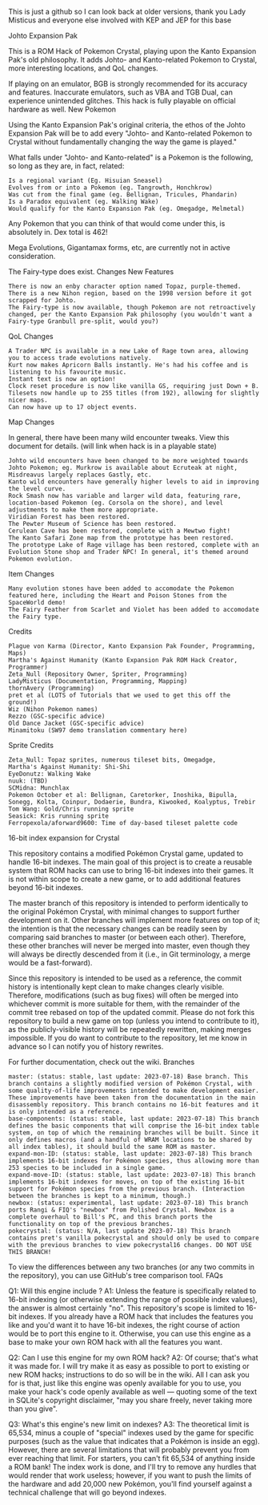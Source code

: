 This is just a github so I can look back at older versions, thank you Lady Misticus and everyone else involved with KEP and JEP for this base

Johto Expansion Pak

This is a ROM Hack of Pokemon Crystal, playing upon the Kanto Expansion Pak's old philosophy. It adds Johto- and Kanto-related Pokemon to Crystal, more interesting locations, and QoL changes.

If playing on an emulator, BGB is strongly recommended for its accuracy and features. Inaccurate emulators, such as VBA and TGB Dual, can experience unintended glitches. This hack is fully playable on official hardware as well.
New Pokemon

Using the Kanto Expansion Pak's original criteria, the ethos of the Johto Expansion Pak will be to add every "Johto- and Kanto-related Pokemon to Crystal without fundamentally changing the way the game is played."

What falls under "Johto- and Kanto-related" is a Pokemon is the following, so long as they are, in fact, related:

    Is a regional variant (Eg. Hisuian Sneasel)
    Evolves from or into a Pokemon (eg. Tangrowth, Honchkrow)
    Was cut from the final game (eg. Bellignan, Tricules, Phandarin)
    Is a Paradox equivalent (eg. Walking Wake)
    Would qualify for the Kanto Expansion Pak (eg. Omegadge, Melmetal)

Any Pokemon that you can think of that would come under this, is absolutely in. Dex total is 462!

Mega Evolutions, Gigantamax forms, etc, are currently not in active consideration.

The Fairy-type does exist.
Changes
New Features

    There is now an enby character option named Topaz, purple-themed.
    There is a new Nihon region, based on the 1998 version before it got scrapped for Johto.
    The Fairy-type is now available, though Pokemon are not retroactively changed, per the Kanto Expansion Pak philosophy (you wouldn't want a Fairy-type Granbull pre-split, would you?)

QoL Changes

    A Trader NPC is available in a new Lake of Rage town area, allowing you to access trade evolutions natively.
    Kurt now makes Apricorn Balls instantly. He's had his coffee and is listening to his favourite music.
    Instant text is now an option!
    Clock reset procedure is now like vanilla GS, requiring just Down + B.
    Tilesets now handle up to 255 titles (from 192), allowing for slightly nicer maps.
    Can now have up to 17 object events.

Map Changes

In general, there have been many wild encounter tweaks. View this document for details. (will link when hack is in a playable state)

    Johto wild encounters have been changed to be more weighted towards Johto Pokemon; eg. Murkrow is available about Ecruteak at night, Misdreavus largely replaces Gastly, etc.
    Kanto wild encounters have generally higher levels to aid in improving the level curve.
    Rock Smash now has variable and larger wild data, featuring rare, location-based Pokemon (eg. Corsola on the shore), and level adjustments to make them more appropriate.
    Viridian Forest has been restored.
    The Pewter Museum of Science has been restored.
    Cerulean Cave has been restored, complete with a Mewtwo fight!
    The Kanto Safari Zone map from the prototype has been restored.
    The prototype Lake of Rage village has been restored, complete with an Evolution Stone shop and Trader NPC! In general, it's themed around Pokemon evolution.

Item Changes

    Many evolution stones have been added to accomodate the Pokemon featured here, including the Heart and Poison Stones from the SpaceWorld demo!
    The Fairy Feather from Scarlet and Violet has been added to accomodate the Fairy type.

Credits

    Plague von Karma (Director, Kanto Expansion Pak Founder, Programming, Maps)
    Martha's Against Humanity (Kanto Expansion Pak ROM Hack Creator, Programmer)
    Zeta_Null (Repository Owner, Spriter, Programming)
    LadyMisticus (Documentation, Programming, Mapping)
    thornAvery (Programming)
    pret et al (LOTS of Tutorials that we used to get this off the ground!)
    Wiz (Nihon Pokemon names)
    Rezzo (GSC-specific advice)
    Old Dance Jacket (GSC-specific advice)
    Minamitoku (SW97 demo translation commentary here)

Sprite Credits

    Zeta_Null: Topaz sprites, numerous tileset bits, Omegadge,
    Martha's Against Humanity: Shi-Shi
    EyeDonutz: Walking Wake
    nuuk: (TBD)
    SCMidna: Munchlax
    Pokemon October et al: Bellignan, Caretorker, Inoshika, Bipulla, Sonegg, Kolta, Coinpur, Dodaerie, Bundra, Kiwooked, Koalyptus, Trebir
    Tom Wang: Gold/Chris running sprite
    Seasick: Kris running sprite
    Ferropexola/aforward9600: Time of day-based tileset palette code

16-bit index expansion for Crystal

This repository contains a modified Pokémon Crystal game, updated to handle 16-bit indexes. The main goal of this project is to create a reusable system that ROM hacks can use to bring 16-bit indexes into their games.
It is not within scope to create a new game, or to add additional features beyond 16-bit indexes.

The master branch of this repository is intended to perform identically to the original Pokémon Crystal, with minimal changes to support further development on it. Other branches will implement more features on top of it; the intention is that the necessary changes can be readily seen by comparing said branches to master (or between each other). Therefore, these other branches will never be merged into master, even though they will always be directly descended from it (i.e., in Git terminology, a merge would be a fast-forward).

Since this repository is intended to be used as a reference, the commit history is intentionally kept clean to make changes clearly visible. Therefore, modifications (such as bug fixes) will often be merged into whichever commit is more suitable for them, with the remainder of the commit tree rebased on top of the updated commit. Please do not fork this repository to build a new game on top (unless you intend to contribute to it), as the publicly-visible history will be repeatedly rewritten, making merges impossible. If you do want to contribute to the repository, let me know in advance so I can notify you of history rewrites.

For further documentation, check out the wiki.
Branches

    master: (status: stable, last update: 2023-07-18) Base branch. This branch contains a slightly modified version of Pokémon Crystal, with some quality-of-life improvements intended to make development easier. These improvements have been taken from the documentation in the main disassembly repository. This branch contains no 16-bit features and it is only intended as a reference.
    base-components: (status: stable, last update: 2023-07-18) This branch defines the basic components that will comprise the 16-bit index table system, on top of which the remaining branches will be built. Since it only defines macros (and a handful of WRAM locations to be shared by all index tables), it should build the same ROM as master.
    expand-mon-ID: (status: stable, last update: 2023-07-18) This branch implements 16-bit indexes for Pokémon species, thus allowing more than 253 species to be included in a single game.
    expand-move-ID: (status: stable, last update: 2023-07-18) This branch implements 16-bit indexes for moves, on top of the existing 16-bit support for Pokémon species from the previous branch. (Interaction between the branches is kept to a minimum, though.)
    newbox: (status: experimental, last update: 2023-07-18) This branch ports Rangi & FIQ's "newbox" from Polished Crystal. Newbox is a complete overhaul to Bill's PC, and this branch ports the functionality on top of the previous branches.
    pokecrystal: (status: N/A, last update 2023-07-18) This branch contains pret's vanilla pokecrystal and should only be used to compare with the previous branches to view pokecrystal16 changes. DO NOT USE THIS BRANCH!

To view the differences between any two branches (or any two commits in the repository), you can use GitHub's tree comparison tool.
FAQs

Q1: Will this engine include <insert additional feature here>?
A1: Unless the feature is specifically related to 16-bit indexing (or otherwise extending the range of possible index values), the answer is almost certainly "no". This repository's scope is limited to 16-bit indexes. If you already have a ROM hack that includes the features you like and you'd want it to have 16-bit indexes, the right course of action would be to port this engine to it. Otherwise, you can use this engine as a base to make your own ROM hack with all the features you want.

Q2: Can I use this engine for my own ROM hack?
A2: Of course; that's what it was made for. I will try make it as easy as possible to port to existing or new ROM hacks; instructions to do so will be in the wiki. All I can ask you for is that, just like this engine was openly available for you to use, you make your hack's code openly available as well — quoting some of the text in SQLite's copyright disclaimer, "may you share freely, never taking more than you give".

Q3: What's this engine's new limit on indexes?
A3: The theoretical limit is 65,534, minus a couple of "special" indexes used by the game for specific purposes (such as the value that indicates that a Pokémon is inside an egg). However, there are several limitations that will probably prevent you from ever reaching that limit. For starters, you can't fit 65,534 of anything inside a ROM bank! The index work is done, and I'll try to remove any hurdles that would render that work useless; however, if you want to push the limits of the hardware and add 20,000 new Pokémon, you'll find yourself against a technical challenge that will go beyond indexes.
